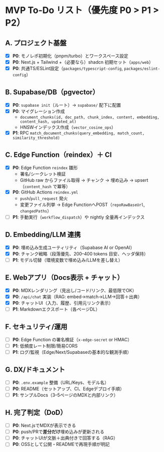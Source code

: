 # MVP To-Do リスト（優先度 P0 > P1 > P2）

## A. プロジェクト基盤
- [x] **P0**: モノレポ初期化（pnpm/turbo）とワークスペース設定
- [x] **P0**: Next.js + Tailwind +（必要なら）shadcn 初期セット（`apps/web`）
- [x] **P0**: 共通TS/ESLint設定（`packages/typescript-config`, `packages/eslint-config`）

## B. Supabase/DB（pgvector）
- [x] **P0**: `supabase init`（ルート）→ `supabase/` 配下に配置
- [x] **P0**: マイグレーション作成  
  - `document_chunks(id, doc_path, chunk_index, content, embedding, content_hash, updated_at)`
  - HNSWインデックス作成（`vector_cosine_ops`）
- [x] **P1**: RPC `match_document_chunks(query_embedding, match_count, similarity_threshold)`

## C. Edge Function（reindex）＋ CI
- [x] **P0**: Edge Function `reindex` 雛形  
  - 署名/シークレット検証  
  - GitHub raw からファイル取得 → チャンク → 埋め込み → upsert（`content_hash` で冪等）
- [x] **P0**: GitHub Actions `reindex.yml`  
  - `push`/`pull_request` 発火  
  - 変更ファイル列挙 → Edge FunctionへPOST（`repoRawBaseUrl`, `changedPaths`）
- [ ] **P1**: 手動実行（`workflow_dispatch`）や nightly 全量再インデックス

## D. Embedding/LLM 連携
- [x] **P0**: 埋め込み生成ユーティリティ（Supabase AI or OpenAI）  
- [x] **P0**: チャンク戦略（段落優先、200–400 tokens 目安、ヘッダ保持）
- [ ] **P1**: モデル切替（環境変数で埋め込み/LLMを差し替え）

## E. Webアプリ（Docs表示 + チャット）
- [x] **P0**: MDXレンダリング（見出し/コード/リンク、最低限でOK）
- [x] **P0**: `/api/chat` 実装（RAG: embed→match→LLM→回答＋出典）
- [x] **P0**: チャットUI（入力、履歴、引用元リンク表示）
- [ ] **P1**: Markdownエクスポート（各ページDL）

## F. セキュリティ/運用
- [ ] **P0**: Edge Function の署名検証（`x-edge-secret` or HMAC）
- [ ] **P1**: 低頻度レート制限/簡易CORS
- [ ] **P1**: ログ/監視（Edge/Next/Supabaseの基本的な観測手順）

## G. DX/ドキュメント
- [ ] **P0**: `.env.example` 整備（URL/Keys、モデル名）
- [ ] **P0**: README（セットアップ、CI、Edgeデプロイ手順）
- [ ] **P1**: サンプルDocs（3–5ページのMDXと内部リンク）

## H. 完了判定（DoD）
- [ ] **P0**: Next.jsでMDXが表示できる
- [ ] **P0**: push/PRで**差分だけ**埋め込みが更新される
- [ ] **P0**: チャットUIが文脈＋出典付きで回答する（RAG）
- [ ] **P0**: OSSとして公開・READMEで再現手順が明記
